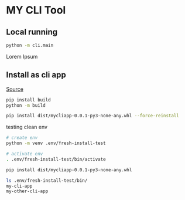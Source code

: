 # MY CLI Tool

## Local running

```bash
python -m cli.main
```

Lorem Ipsum

## Install as cli app

[Source](https://pybit.es/articles/how-to-package-and-deploy-cli-apps/)


```bash
pip install build
python -m build

pip install dist/mycliapp-0.0.1-py3-none-any.whl --force-reinstall

```


testing clean env

```bash
# create env
python -m venv .env/fresh-install-test

# activate env
. .env/fresh-install-test/bin/activate

pip install dist/mycliapp-0.0.1-py3-none-any.whl

ls .env/fresh-install-test/bin/
my-cli-app
my-other-cli-app
```
